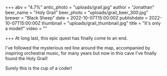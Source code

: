 +++
abv = "4.7%"
antic_photo = "uploads/grail.jpg"
author = "Jonathan"
beer_name = "Holy Grail"
beer_photo = "uploads/grail_beer_300.jpg"
brewer = "Black Sheep"
date = 2022-10-07T15:00:00Z
publishdate = 2022-10-07T15:00:00Z
thumbnail = "uploads/grail_thumbnail.jpg"
title = "It's only a model!"
video = ""

+++
At long last, this epic quest has finally come to an end. 

I've followed the mysterious red line around the map, accompanied by inspiring orchestral music, for many years but now in this cave I've finally found the Holy Grail! 

Surely this is the cup of a coder!